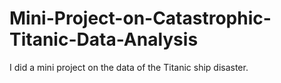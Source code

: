 # Mini-Project-on-Catastrophic-Titanic-Data-Analysis
I did a mini project on the data of the Titanic ship disaster.
